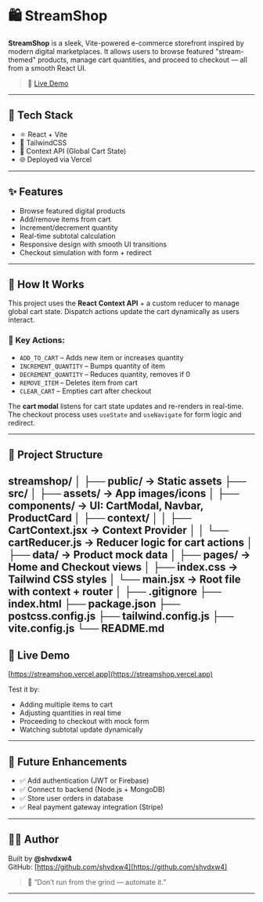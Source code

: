 # 🛍️ StreamShop

**StreamShop** is a sleek, Vite-powered e-commerce storefront inspired by modern digital marketplaces. It allows users to browse featured "stream-themed" products, manage cart quantities, and proceed to checkout — all from a smooth React UI.

> 🔗 [Live Demo](https://streamshop.vercel.app)

---

## 🚀 Tech Stack

- ⚛️ React + Vite
- 🎨 TailwindCSS
- 🛒 Context API (Global Cart State)
- 🌐 Deployed via Vercel

---

## ✨ Features

- Browse featured digital products
- Add/remove items from cart
- Increment/decrement quantity
- Real-time subtotal calculation
- Responsive design with smooth UI transitions
- Checkout simulation with form + redirect

---

## 🧠 How It Works

This project uses the **React Context API** + a custom reducer to manage global cart state. Dispatch actions update the cart dynamically as users interact.

### 🧩 Key Actions:
- `ADD_TO_CART` – Adds new item or increases quantity
- `INCREMENT_QUANTITY` – Bumps quantity of item
- `DECREMENT_QUANTITY` – Reduces quantity, removes if 0
- `REMOVE_ITEM` – Deletes item from cart
- `CLEAR_CART` – Empties cart after checkout

The **cart modal** listens for cart state updates and re-renders in real-time. The checkout process uses `useState` and `useNavigate` for form logic and redirect.

---

## 📁 Project Structure

streamshop/
│
├── public/ → Static assets
├── src/
│ ├── assets/ → App images/icons
│ ├── components/ → UI: CartModal, Navbar, ProductCard
│ ├── context/
│ │ ├── CartContext.jsx → Context Provider
│ │ └── cartReducer.js → Reducer logic for cart actions
│ ├── data/ → Product mock data
│ ├── pages/ → Home and Checkout views
│ ├── index.css → Tailwind CSS styles
│ └── main.jsx → Root file with context + router
│
├── .gitignore
├── index.html
├── package.json
├── postcss.config.js
├── tailwind.config.js
├── vite.config.js
└── README.md
---

## 🧪 Live Demo

[https://streamshop.vercel.app](https://streamshop.vercel.app)

Test it by:
- Adding multiple items to cart
- Adjusting quantities in real time
- Proceeding to checkout with mock form
- Watching subtotal update dynamically

---

## 🧰 Future Enhancements

- ✅ Add authentication (JWT or Firebase)
- ✅ Connect to backend (Node.js + MongoDB)
- ✅ Store user orders in database
- ✅ Real payment gateway integration (Stripe)

---

## 👨‍💻 Author

Built by **@shvdxw4**  
GitHub: [https://github.com/shvdxw4](https://github.com/shvdxw4)

> 💬 “Don’t run from the grind — automate it.”

---

